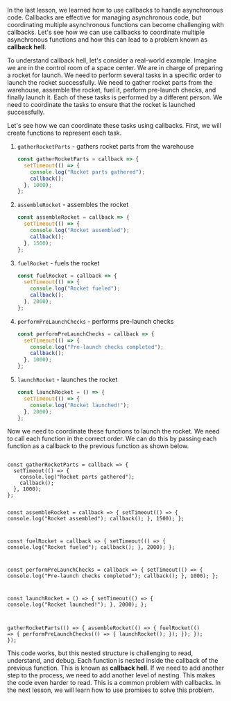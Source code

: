 In the last lesson, we learned how to use callbacks to handle asynchronous code. Callbacks are effective for managing asynchronous code, but coordinating multiple asynchronous functions can become challenging with callbacks.
Let's see how we can use callbacks to coordinate multiple asynchronous functions and how this can lead to a problem known as **callback hell**.

To understand callback hell, let's consider a real-world example. Imagine we are in the control room of a space center. We are in charge of preparing a rocket for launch. We need to perform several tasks in a specific order to launch the rocket successfully. We need to gather rocket parts from the warehouse, assemble the rocket, fuel it, perform pre-launch checks, and finally launch it. Each of these tasks is performed by a different person. We need to coordinate the tasks to ensure that the rocket is launched successfully.

Let's see how we can coordinate these tasks using callbacks. First, we will create functions to represent each task. 

1. `gatherRocketParts` - gathers rocket parts from the warehouse

    ```javascript
    const gatherRocketParts = callback => {
      setTimeout(() => {
        console.log("Rocket parts gathered");
        callback();
      }, 1000);
    };
    ```

2. `assembleRocket` - assembles the rocket

    ```javascript
    const assembleRocket = callback => {
      setTimeout(() => {
        console.log("Rocket assembled");
        callback();
      }, 1500);
    };
    ```

3. `fuelRocket` - fuels the rocket

    ```javascript
    const fuelRocket = callback => {
      setTimeout(() => {
        console.log("Rocket fueled");
        callback();
      }, 2000);
    };
    ```

4. `performPreLaunchChecks` - performs pre-launch checks

    ```javascript
    const performPreLaunchChecks = callback => {
      setTimeout(() => {
        console.log("Pre-launch checks completed");
        callback();
      }, 1000);
    };
    ```

5. `launchRocket` - launches the rocket

    ```javascript
    const launchRocket = () => {
      setTimeout(() => {
        console.log("Rocket launched!");
      }, 2000);
    };
    ```

Now we need to coordinate these functions to launch the rocket. We need to call each function in the correct order. We can do this by passing each function as a callback to the previous function as shown below.

<codeblock language="javascript" type="lesson" foldLines="1-34">
<code>
const gatherRocketParts = callback => {
  setTimeout(() => {
    console.log("Rocket parts gathered");
    callback();
  }, 1000);
};

const assembleRocket = callback => {
  setTimeout(() => {
    console.log("Rocket assembled");
    callback();
  }, 1500);
};

const fuelRocket = callback => {
  setTimeout(() => {
    console.log("Rocket fueled");
    callback();
  }, 2000);
};

const performPreLaunchChecks = callback => {
  setTimeout(() => {
    console.log("Pre-launch checks completed");
    callback();
  }, 1000);
};

const launchRocket = () => {
  setTimeout(() => {
    console.log("Rocket launched!");
  }, 2000);
};

gatherRocketParts(() => {
  assembleRocket(() => {
    fuelRocket(() => {
      performPreLaunchChecks(() => {
        launchRocket();
      });
    });
  });
});
</code>
</codeblock>

This code works, but this nested structure is challenging to read, understand, and debug. Each function is nested inside the callback of the previous function. This is known as **callback hell**. If we need to add another step to the process, we need to add another level of nesting. This makes the code even harder to read. This is a common problem with callbacks. In the next lesson, we will learn how to use promises to solve this problem.

